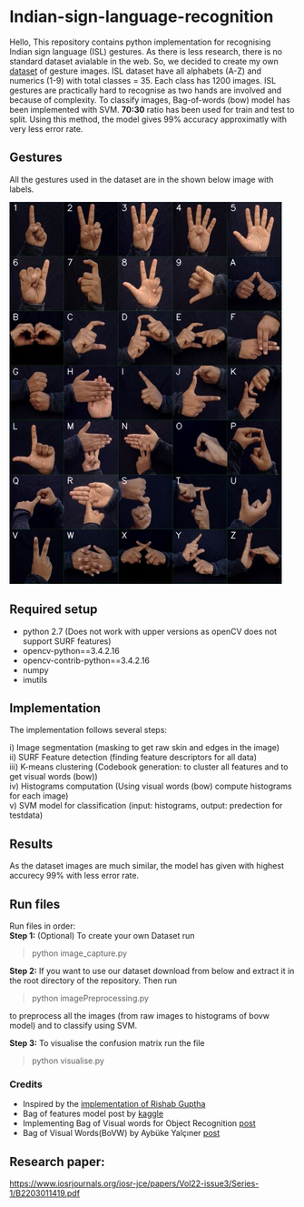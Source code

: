 # Indian-sign-language-recognition

Hello, This repository contains python implementation for recognising Indian sign language (ISL) gestures. As there is less research, there is no standard dataset avialable in the web. So, we decided to create my own [dataset](https://www.dropbox.com/sh/52eb9rhpdmbvj5h/AAC2qo9oBAbWj8zCto6PXlroa?dl=0) of gesture images. ISL dataset have all alphabets (A-Z) and numerics (1-9) with total classes = 35. Each class has 1200 images. ISL gestures are practically hard to recognise as two hands are involved and because of complexity. To classify images, Bag-of-words (bow) model has been implemented with SVM. **70:30** ratio has been used for train and test to split. Using this method, the model gives 99% accuracy approximatly with very less error rate. 


## Gestures

All the gestures used in the dataset are in the shown below image with labels.

![image](all_gestures.jpg)

## Required setup
* python 2.7 (Does not work with upper versions as openCV does not support SURF features)
* opencv-python==3.4.2.16
* opencv-contrib-python==3.4.2.16
* numpy
* imutils

## Implementation

The implementation follows several steps:

i) Image segmentation (masking to get raw skin and edges in the image) <br/>
ii) SURF Feature detection (finding feature descriptors for all data) <br/>
iii) K-means clustering (Codebook generation: to cluster all features and to get visual words (bow)) <br/>
iv) Histograms computation (Using visual words (bow) compute histograms for each image) <br/>
v) SVM model for classification (input: histograms, output: predection for testdata) <br/>

## Results
As the dataset images are much similar, the model has given with highest accurecy 99% with less error rate. 

## Run files

Run files in order:<br/>
**Step 1:** (Optional) To create your own Dataset run

>   python image_capture.py

**Step 2:** If you want to use our dataset download from below and extract it in the root directory of the repository.  Then run

>   python imagePreprocessing.py

to preprocess all the images (from raw images to histograms of bovw model) and to classify using SVM.

**Step 3:** To visualise the confusion matrix run the file

>   python visualise.py


### Credits

- Inspired by the [implementation of Rishab Guptha](https://github.com/imRishabhGupta/Indian-Sign-Language-Recognition)
- Bag of features model post by [kaggle](https://www.kaggle.com/pierre54/bag-of-words-model-with-sift-descriptors)
- Implementing Bag of Visual words for Object Recognition [post](https://kushalvyas.github.io/BOV.html)
- Bag of Visual Words(BoVW) by Aybüke Yalçıner [post](https://medium.com/@aybukeyalcinerr/bag-of-visual-words-bovw-db9500331b2f)

## Research paper:

https://www.iosrjournals.org/iosr-jce/papers/Vol22-issue3/Series-1/B2203011419.pdf

